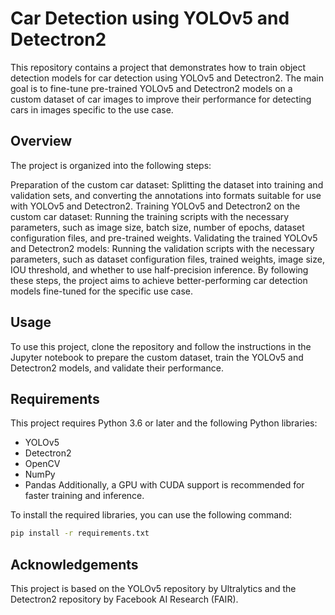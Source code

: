 # Car Detection using YOLOv5 and Detectron2
This repository contains a project that demonstrates how to train object detection models for car detection using YOLOv5 and Detectron2. The main goal is to fine-tune pre-trained YOLOv5 and Detectron2 models on a custom dataset of car images to improve their performance for detecting cars in images specific to the use case.

## Overview
The project is organized into the following steps:

Preparation of the custom car dataset: Splitting the dataset into training and validation sets, and converting the annotations into formats suitable for use with YOLOv5 and Detectron2.
Training YOLOv5 and Detectron2 on the custom car dataset: Running the training scripts with the necessary parameters, such as image size, batch size, number of epochs, dataset configuration files, and pre-trained weights.
Validating the trained YOLOv5 and Detectron2 models: Running the validation scripts with the necessary parameters, such as dataset configuration files, trained weights, image size, IOU threshold, and whether to use half-precision inference.
By following these steps, the project aims to achieve better-performing car detection models fine-tuned for the specific use case.

## Usage
To use this project, clone the repository and follow the instructions in the Jupyter notebook to prepare the custom dataset, train the YOLOv5 and Detectron2 models, and validate their performance.

## Requirements
This project requires Python 3.6 or later and the following Python libraries:

- YOLOv5
- Detectron2
- OpenCV
- NumPy
- Pandas
Additionally, a GPU with CUDA support is recommended for faster training and inference.

To install the required libraries, you can use the following command:

```bash
pip install -r requirements.txt
```
## Acknowledgements
This project is based on the YOLOv5 repository by Ultralytics and the Detectron2 repository by Facebook AI Research (FAIR).

